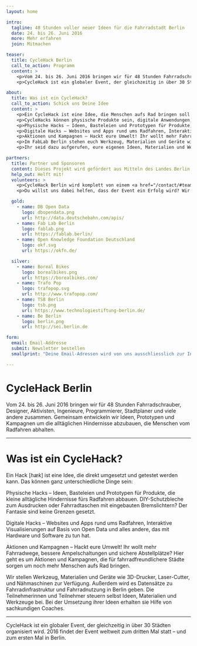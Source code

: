 ```yaml
---
layout: home

intro:
  tagline: 48 Stunden voller neuer Ideen für die Fahrradstadt Berlin
  date: 24. bis 26. Juni 2016
  more: Mehr erfahren
  join: Mitmachen

teaser:
  title: CycleHack Berlin
  call_to_action: Programm
  content: >
    <p>Vom 24. bis 26. Juni 2016 bringen wir für 48 Stunden Fahrradschrauber, Designer, Aktivisten, Ingenieure, Programmierer, Stadtplaner und viele andere zusammen. Gemeinsam entwickeln wir Ideen, Prototypen und Kampagnen um die alltäglichen Hindernisse abzubauen, die Menschen vom Radfahren abhalten.</p>
    <p>CycleHack ist ein globaler Event, der gleichzeitig in über 30 Städten organisiert wird. In diesem Jahr findet der Event zum dritten Mal statt – und zum ersten Mal in Berlin.</p>

about:
  title: Was ist ein CycleHack?
  call_to_action: Schick uns Deine Idee
  content: >
    <p>Ein CycleHack ist eine Idee, die Menschen aufs Rad bringen soll und schnell als Prototyp umgesetzt und getestet werden kann.</p>
    <p>CycleHacks können physische Produkte sein, digitale Anwendungen, Kampagnen, oder Ideen zur Fahrradinfrastruktur. Wir wollen verschiedene Disziplinen und Perspektiven zusammenbringen, um gemeinsam innovative Lösungen zu finden.</p>
    <p>Physische Hacks – Ideen, Basteleien und Prototypen für Produkte, die kleine alltägliche Hindernisse fürs Radfahren abbauen: DIY-Fahrradzubehör, Kleidung und andere Dinge, die das Fahrradfahren besser machen.</p>
    <p>Digitale Hacks – Websites und Apps rund ums Radfahren, Interaktive Visualisierungen auf Basis von Open Data und alles andere, das mit Hardware und Software zu tun hat.</p>
    <p>Aktionen und Kampagnen – Hackt eure Umwelt! Ihr wollt mehr Fahrradwege, bessere Ampelschaltungen und sichere Abstellplätze? Hier geht es um Aktionen und Kampagnen, die für fahrradfreundlichere Städte sorgen.</p>
    <p>Im FabLab Berlin stehen euch Werkzeug, Materialien und Geräte wie 3D-Drucker, Laser-Cutter, und Nähmaschinen zur Verfügung. Außerdem wird es Datensätze zu Fahrradinfrastruktur und Fahrradnutzung in Berlin geben.</p>
    <p>Ihr seid dazu aufgerufen, eure eigenen Ideen, Materialien und Werkzeuge beizusteuern. Bei der Umsetzung eurer Ideen erhaltet ihr Hilfe von sachkundigen Coaches.</p>

partners:
  title: Partner und Sponsoren
  content: Dieses Projekt wird gefördert aus Mitteln des Landes Berlin.
  help_out: Helft mit!
  volunteers: >
    <p>CycleHack Berlin wird komplett von einem <a href="/contact/#team">Team von Freiwilligen</a> organisiert.</p>
    <p>Du willst uns dabei helfen, dass der Event ein Erfolg wird? Wir suchen Helfer, Coaches und Sponsoren. <a href="mailto:info@cyclehackberlin.de">Melde dich bei uns!</a></p>

  gold:
    - name: DB Open Data
      logo: dbopendata.png
      url: http://data.deutschebahn.com/apis/
    - name: Fab Lab Berlin
      logo: fablab.png
      url: https://fablab.berlin/
    - name: Open Knowledge Foundation Deutschland
      logo: okf.svg
      url: https://okfn.de/

  silver:
    - name: Boreal Bikes
      logo: borealbikes.png
      url: https://borealbikes.com/
    - name: Trafo Pop
      logo: trafopop.svg
      url: http://www.trafopop.com/
    - name: TSB Berlin
      logo: tsb.png
      url: https://www.technologiestiftung-berlin.de/
    - name: Be Berlin
      logo: berlin.png
      url: http://sei.berlin.de

form:
  email: Email-Addresse
  submit: Newsletter bestellen
  smallprint: "Deine Email-Adressen wird von uns ausschliesslich zur Information über den Cyclehack Berlin genutzt und nicht an Dritte weitergegeben. Für diesen Verteiler verwenden wir Mailchimp, dessen <a href='http://mailchimp.com/legal/privacy/' target='_blank'>Privacy Policy</a> du hier einsehen kannst."

---
```


# CycleHack Berlin

Vom 24. bis 26. Juni 2016 bringen wir für 48 Stunden Fahrradschrauber, Designer, Aktivisten, Ingenieure, Programmierer, Stadtplaner und viele andere zusammen. Gemeinsam entwickeln wir Ideen, Prototypen und Kampagnen um die alltäglichen Hindernisse abzubauen, die Menschen vom Radfahren abhalten.

---

# Was ist ein CycleHack?

Ein Hack [*hæk*] ist eine Idee, die direkt umgesetzt und getestet werden kann. Das können ganz unterschiedliche Dinge sein:

Physische Hacks – Ideen, Basteleien und Prototypen für Produkte, die kleine alltägliche Hindernisse fürs Radfahren abbauen. DIY-Schutzbleche zum Ausdrucken oder Fahrradtaschen mit eingebauten Bremslichtern? Der Fantasie sind keine Grenzen gesetzt.

Digitale Hacks – Websites und Apps rund ums Radfahren, Interaktive Visualisierungen auf Basis von Open Data und alles andere, das mit Hardware und Software zu tun hat.

Aktionen und Kampagnen – Hackt eure Umwelt! Ihr wollt mehr Fahrradwege, bessere Ampelschaltungen und sichere Abstellplätze? Hier geht es um Aktionen und Kampagnen, die für fahrradfreundlichere Städte sorgen um noch mehr Menschen aufs Rad bringen.

Wir stellen Werkzeug, Materialien und Geräte wie 3D-Drucker, Laser-Cutter, und Nähmaschinen zur Verfügung. Außerdem wird es Datensätze zu Fahrradinfrastruktur und Fahrradnutzung in Berlin geben. Die Teilnehmerinnen und Teilnehmer steuern selbst Ideen, Materialien und Werkzeuge bei. Bei der Umsetzung ihrer Ideen erhalten sie Hilfe von sachkundigen Coaches.

---

CycleHack ist ein globaler Event, der gleichzeitig in über 30 Städten organisiert wird. 2016 findet der Event weltweit zum dritten Mal statt – und zum ersten Mal in Berlin.
